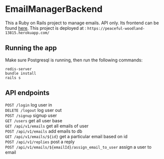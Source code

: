 # EmailManagerBackend

This a Ruby on Rails project to manage emails. API only. Its frontend can be found [here](https://github.com/aakash-cr7/email-manager-frontend).
This project is deployed at : `https://peaceful-woodland-13815.herokuapp.com/`

## Running the app
Make sure Postgresql is running, then run the following commands:

```
redis-server
bundle install
rails s
```

## API endpoints

```POST /login``` log user in <br />
```DELETE /logout``` log user out <br />
```POST /signup``` signup user <br />
```GET /users``` get all user base <br />
```GET /api/v1/emails``` get all emails of user <br />
```POST /api/v1/emails``` add emails to db <br />
```GET /api/v1/emails/${id}``` get a particular email based on id <br />
```POST /api/v1/replies``` post a reply <br />
```POST /api/v1/emails/${emailId}/assign_email_to_user``` assign a user to email <br />
